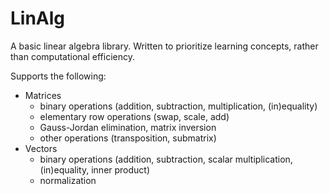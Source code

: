 # LinAlg

A basic linear algebra library. Written to prioritize learning concepts, rather than computational efficiency.

Supports the following:

- Matrices
  - binary operations (addition, subtraction, multiplication, (in)equality)
  - elementary row operations (swap, scale, add)
  - Gauss-Jordan elimination, matrix inversion
  - other operations (transposition, submatrix)
- Vectors
  - binary operations (addition, subtraction, scalar multiplication, (in)equality, inner product)
  - normalization
